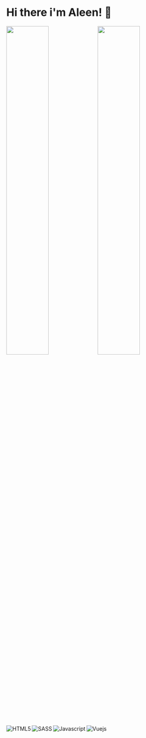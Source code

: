 # Hi there i'm Aleen! 👋

<img align="left"  width="47%" src="https://github-readme-stats.vercel.app/api?username=xettrialeen&show_icons=true&theme=radical" />
                                                                                                                                 
<img align="left" width="47%" src="https://github-readme-stats.vercel.app/api/top-langs/?username=xettrialeen&layout=compact)](https://github.com/xettrialeen/github-readme-stats"/>

<img align="left" alt="HTML5" src="https://img.shields.io/badge/html5-%23E34F26.svg?style=for-the-badge&logo=html5&logoColor=white" />
<img align="left"  alt="SASS"  src="https://img.shields.io/badge/SASS-hotpink.svg?style=for-the-badge&logo=SASS&logoColor=white" />
<img align="left"  alt="Javascript"  src="https://img.shields.io/badge/javascript-%23323330.svg?style=for-the-badge&logo=javascript&logoColor=%23F7DF1E" />
<img align="left"  alt="Vuejs"  src="https://img.shields.io/badge/vuejs-%2335495e.svg?style=for-the-badge&logo=vuedotjs&logoColor=%234FC08D" />







